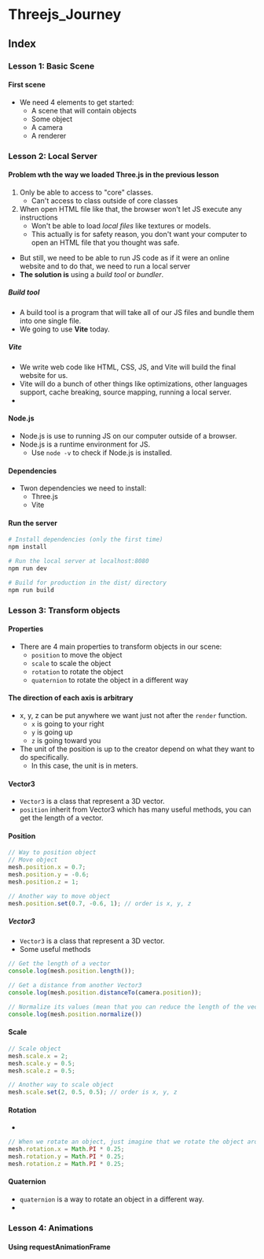 # Threejs_Journey

## Index

### Lesson 1: Basic Scene
#### First scene
- We need 4 elements to get started:
  - A scene that will contain objects
  - Some object
  - A camera 
  - A renderer


### Lesson 2: Local Server
#### Problem wth the way we loaded Three.js in the previous lesson
1. Only be able to access to "core" classes.
   - Can't access to class outside of core classes
2. When open HTML file like that, the browser won't let JS execute any instructions
   - Won't be able to load *local files* like textures or models.
   - This actually is for safety reason, you don't want your computer to open an HTML file that you thought was safe.
- But still, we need to be able to run JS code as if it were an online website and to do that, we need to  run  a local server
- **The solution is** using a *build tool* or *bundler*.

##### Build tool
- A build tool is a program that will take all of our JS files and bundle them into one single file.
- We going to use **Vite** today.

##### Vite
- We write web code like HTML, CSS, JS,  and Vite will build the final website for us.
- Vite will do a bunch of other things like optimizations, other languages support, cache breaking, source mapping, running a local server.
- 

#### Node.js
- Node.js is use to running JS on our computer outside of a browser. 
- Node.js is a runtime environment for JS.
  - Use `node -v` to check if Node.js is installed.

#### Dependencies
- Twon dependencies we need to install:
  - Three.js
  - Vite
#### Run the server
``` bash
# Install dependencies (only the first time)
npm install

# Run the local server at localhost:8080
npm run dev

# Build for production in the dist/ directory
npm run build
```

### Lesson 3: Transform objects
#### Properties
- There are 4 main properties to transform  objects in our scene:
  - `position`  to move the object
  - `scale` to scale the object
  - `rotation` to rotate the object
  - `quaternion` to rotate the object in a different way

#### The direction of each axis is arbitrary
- x, y, z can be put anywhere we want just not after the `render` function.
  - `x` is going to your right
  - `y` is going up
  - `z` is going toward you 
- The unit of the position is up to the creator depend on what they want to do specifically.
  - In this case, the unit is in meters.

#### Vector3
- `Vector3` is a class that represent a 3D vector.
- `position` inherit from Vector3 which has many useful methods, you can get the length of a vector.




#### Position
```js
// Way to position object
// Move object
mesh.position.x = 0.7;
mesh.position.y = -0.6;
mesh.position.z = 1;

// Another way to move object
mesh.position.set(0.7, -0.6, 1); // order is x, y, z
```

##### Vector3
- `Vector3` is a class that represent a 3D vector.
- Some useful methods
```js
// Get the length of a vector
console.log(mesh.position.length());

// Get a distance from another Vector3
console.log(mesh.position.distanceTo(camera.position));

// Normalize its values (mean that you can reduce the length of the vector to 1)
console.log(mesh.position.normalize())
```

#### Scale
```js
// Scale object
mesh.scale.x = 2;
mesh.scale.y = 0.5;
mesh.scale.z = 0.5;

// Another way to scale object
mesh.scale.set(2, 0.5, 0.5); // order is x, y, z
```

#### Rotation
- 
```js
// When we rotate an object, just imagine that we rotate the object around the axis
mesh.rotation.x = Math.PI * 0.25; 
mesh.rotation.y = Math.PI * 0.25;
mesh.rotation.z = Math.PI * 0.25;

```

#### Quaternion
- `quaternion` is a way to rotate an object in a different way.
-  




### Lesson 4: Animations
#### Using requestAnimationFrame
